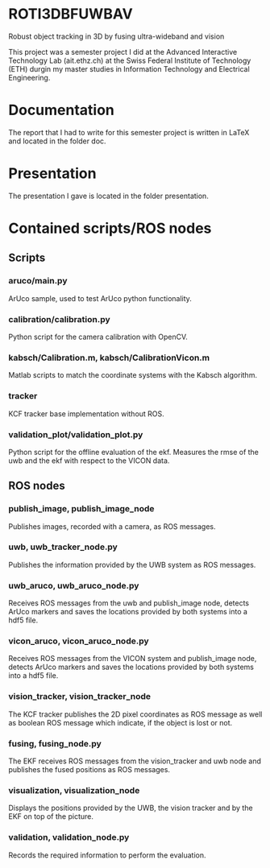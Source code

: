 # ROTI3DBFUWBAV 
Robust	object tracking	in 3D	by fusing ultra-wideband and vision

This project was a semester project I did at the Advanced Interactive Technology Lab (ait.ethz.ch) at the Swiss Federal Institute of Technology (ETH) durgin my master studies in Information Technology and Electrical Engineering.

# Documentation #
The report that I had to write for this semester project is written in LaTeX and located in the folder doc.

# Presentation #
The presentation I gave is located in the folder presentation.

# Contained scripts/ROS nodes #

## Scripts ##

### aruco/main.py ##
ArUco sample, used to test ArUco python functionality.

### calibration/calibration.py ###
Python script for the camera calibration with OpenCV.

### kabsch/Calibration.m, kabsch/CalibrationVicon.m ###
Matlab scripts to match the coordinate systems with the Kabsch algorithm.

### tracker ###
KCF tracker base implementation without ROS.

### validation_plot/validation_plot.py ###
Python script for the offline evaluation of the ekf. Measures the rmse of the uwb and the ekf with respect to the VICON data.

## ROS nodes ##

### publish_image, publish_image_node ###
Publishes images, recorded with a camera, as ROS messages.

### uwb, uwb_tracker_node.py ###
Publishes the information provided by the UWB system as ROS messages.

### uwb_aruco, uwb_aruco_node.py ###
Receives ROS messages from the uwb and publish_image node, detects ArUco markers and saves the locations provided by
both systems into a hdf5 file.

### vicon_aruco, vicon_aruco_node.py ###
Receives ROS messages from the VICON system and publish_image node, detects ArUco markers and saves the locations provided by both systems into a hdf5 file.

### vision_tracker, vision_tracker_node ###
The KCF tracker publishes the 2D pixel coordinates as ROS message as well as boolean ROS message which indicate, if the object is lost or not. 

### fusing, fusing_node.py ###
The EKF receives ROS messages from the vision_tracker and uwb node and publishes the fused positions as ROS messages. 

### visualization, visualization_node ###
Displays the positions provided by the UWB, the vision tracker and by the EKF on top of the picture. 

### validation, validation_node.py ###
Records the required information to perform the evaluation.
